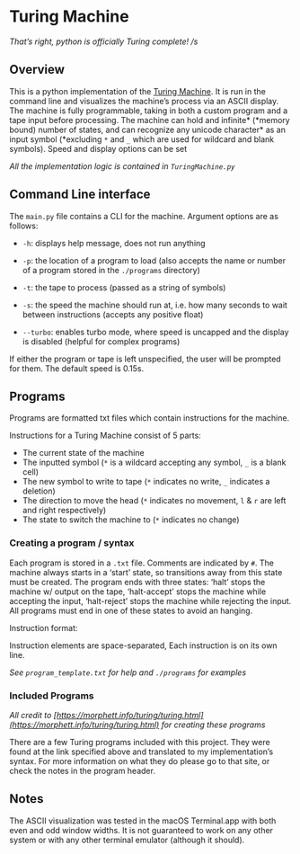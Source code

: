 # Turing Machine

*That’s right, python is officially Turing complete! /s*

## Overview

This is a python implementation of the [Turing Machine](https://en.wikipedia.org/wiki/Turing_machine). It is run in the command line and visualizes the machine’s process via an ASCII display. The machine is fully programmable, taking in both a custom program and a tape input before processing. The machine can hold and infinite\* (\*memory bound) number of states, and can recognize any unicode character\* as an input symbol (\*excluding `*` and `_` which are used for wildcard and blank symbols). Speed and display options can be set

*All the implementation logic is contained in `TuringMachine.py`*

## Command Line interface

The `main.py` file contains a CLI for the machine. Argument options are as follows:

- `-h`: displays help message, does not run anything

- `-p`: the location of a program to load (also accepts the name or number of a program stored in the `./programs` directory)
- `-t`: the tape to process (passed as a string of symbols)
- `-s`: the speed the machine should run at, i.e. how many seconds to wait between instructions (accepts any positive float)
- `--turbo`: enables turbo mode, where speed is uncapped and the display is disabled (helpful for complex programs)

If either the program or tape is left unspecified, the user will be prompted for them. The default speed is 0.15s.

## Programs

Programs are formatted txt files which contain instructions for the machine.

Instructions for a Turing Machine consist of 5 parts:

- The current state of the machine
- The inputted symbol (`*` is a wildcard accepting any symbol, `_` is a blank cell)
- The new symbol to write to tape (`*` indicates no write, `_` indicates a deletion)
- The direction to move the head (`*` indicates no movement, `l` & `r` are left and right respectively)
- The state to switch the machine to (`*` indicates no change)

### Creating a program / syntax

Each program is stored in a `.txt` file. Comments are indicated by `#`. The machine always starts in a ‘start’ state, so transitions away from this state must be created. The program ends with three states: ‘halt’ stops the machine w/ output on the tape, ‘halt-accept’ stops the machine while accepting the input, ‘halt-reject’ stops the machine while rejecting the input. All programs must end in one of these states to avoid an hanging.

Instruction format: 

<current state> <read symbol> <write symbol> <move direction> <new state>

Instruction elements are space-separated, Each instruction is on its own line.

*See `program_template.txt` for help and `./programs` for examples*

### Included Programs

*All credit to [https://morphett.info/turing/turing.html](https://morphett.info/turing/turing.html) for creating these programs* 

There are a few Turing programs included with this project. They were found at the link specified above and translated to my implementation’s syntax. For more information on what they do please go to that site, or check the notes in the program header.

## Notes

The ASCII visualization was tested in the macOS Terminal.app with both even and odd window widths. It is not guaranteed to work on any other system or with any other terminal emulator (although it should).